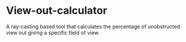 # View-out-calculator
A ray-casting based tool that calculates the percentage of unobstructed view out giving a specific field of view.  
